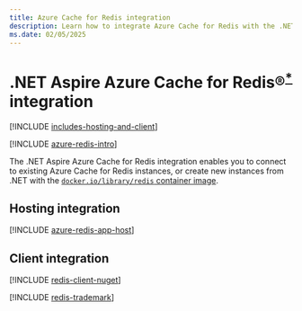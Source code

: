 ```yaml
---
title: Azure Cache for Redis integration
description: Learn how to integrate Azure Cache for Redis with the .NET Aspire stack.
ms.date: 02/05/2025
---
```


# .NET Aspire Azure Cache for Redis&reg;<sup>**[*](#registered)**</sup> integration

<a name="heading"></a>

[!INCLUDE [includes-hosting-and-client](../includes/includes-hosting-and-client.md)]

[!INCLUDE [azure-redis-intro](includes/azure-redis-intro.md)]

The .NET Aspire Azure Cache for Redis integration enables you to connect to existing Azure Cache for Redis instances, or create new instances from .NET with the [`docker.io/library/redis` container image](https://hub.docker.com/_/redis/).

## Hosting integration

[!INCLUDE [azure-redis-app-host](includes/azure-redis-app-host.md)]

## Client integration

[!INCLUDE [redis-client-nuget](includes/redis-client-nuget.md)]

[!INCLUDE [redis-trademark](includes/redis-trademark.md)]
